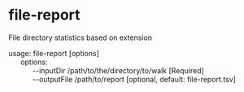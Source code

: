# file-report
File directory statistics based on extension

usage: file-report [options]<br>
&nbsp;&nbsp;&nbsp;&nbsp;&nbsp;&nbsp;options:<br>
&nbsp;&nbsp;&nbsp;&nbsp;&nbsp;&nbsp;&nbsp;&nbsp;&nbsp;&nbsp;&nbsp;&nbsp;--inputDir /path/to/the/directory/to/walk [Required]<br>
&nbsp;&nbsp;&nbsp;&nbsp;&nbsp;&nbsp;&nbsp;&nbsp;&nbsp;&nbsp;&nbsp;&nbsp;--outputFile /path/to/report [optional, default: file-report.tsv]<br>

